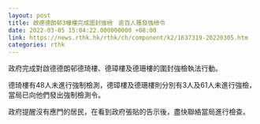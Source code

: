 ```yaml
---
layout: post
title: 啟德德朗邨3幢樓完成圍封強檢　逾百人獲發強檢令
date: 2022-03-05 15:04:22.000000000 +08:00
link: https://news.rthk.hk/rthk/ch/component/k2/1637319-20220305.htm
categories: rthk
---
```


政府完成對啟德德朗邨德琦樓、德璋樓及德珊樓的圍封強檢執法行動。

德琦樓有48人未進行強制檢測，德璋樓及德珊樓則分別有3人及61人未進行強檢，當局已向他們發出強制檢測令。

政府提醒沒有應門的居民，在看到政府張貼的告示後，盡快聯絡當局進行檢查。
